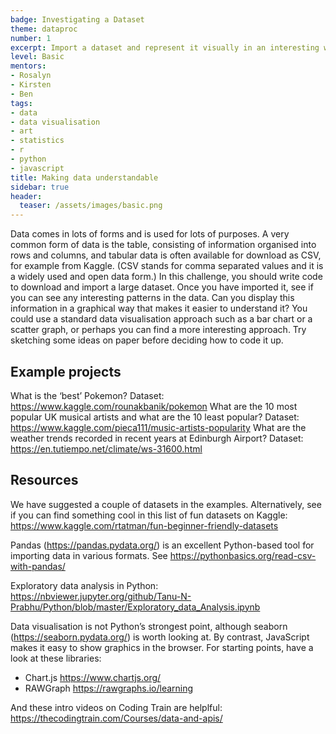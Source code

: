 ```yaml
---
badge: Investigating a Dataset
theme: dataproc
number: 1
excerpt: Import a dataset and represent it visually in an interesting way
level: Basic
mentors:
- Rosalyn
- Kirsten
- Ben
tags:
- data
- data visualisation
- art
- statistics
- r
- python
- javascript
title: Making data understandable
sidebar: true
header:
  teaser: /assets/images/basic.png
---
```

Data comes in lots of forms and is used for lots of purposes. A very common form of data is the table, consisting of information organised into rows and columns, and tabular data is often available for download as CSV, for example from Kaggle. (CSV stands for comma separated values and it is a widely used and open data form.) In this challenge, you should write code to download and import a large dataset. Once you have imported it, see if you can see any interesting patterns in the data. Can you display this information in a graphical way that makes it easier to understand it? You could use a standard data visualisation approach such as a bar chart or a scatter graph, or perhaps you can find a more interesting approach. Try sketching some ideas on paper before deciding how to code it up.

## Example projects
What is the ‘best’ Pokemon? Dataset: <a href="https://www.kaggle.com/rounakbanik/pokemon" rel="noopener">https://www.kaggle.com/rounakbanik/pokemon</a>
What are the 10 most popular UK musical artists and what are the 10 least popular? Dataset: <a href="https://www.kaggle.com/pieca111/music-artists-popularity" rel="noopener">https://www.kaggle.com/pieca111/music-artists-popularity</a>
What are the weather trends recorded in recent years at Edinburgh Airport? Dataset: <a href="https://en.tutiempo.net/climate/ws-31600.html" rel="noopener">https://en.tutiempo.net/climate/ws-31600.html</a>
 

## Resources
We have suggested a couple of datasets in the examples. Alternatively, see if you can find something cool in this list of fun datasets on Kaggle: <a href="https://www.kaggle.com/rtatman/fun-beginner-friendly-datasets" rel="noopener">https://www.kaggle.com/rtatman/fun-beginner-friendly-datasets</a> 

Pandas (<a href="https://pandas.pydata.org/" rel="noopener">https://pandas.pydata.org/</a>) is an excellent Python-based tool for importing data in various formats.
See <a href="https://pythonbasics.org/read-csv-with-pandas/" rel="noopener">https://pythonbasics.org/read-csv-with-pandas/</a>

Exploratory data analysis in Python: <a href="https://nbviewer.jupyter.org/github/Tanu-N-Prabhu/Python/blob/master/Exploratory_data_Analysis.ipynb" rel="noopener">https://nbviewer.jupyter.org/github/Tanu-N-Prabhu/Python/blob/master/Exploratory_data_Analysis.ipynb</a>

Data visualisation is not Python’s strongest point, although seaborn (<a href="https://seaborn.pydata.org/" rel="noopener">https://seaborn.pydata.org/</a>) is worth looking at.
By contrast, JavaScript makes it easy to show graphics in the browser. For starting points, have a look at these libraries:

* Chart.js  <a href="https://www.chartjs.org/" rel="noopener">https://www.chartjs.org/</a>
* RAWGraph  <a href="https://rawgraphs.io/learning" rel="noopener">https://rawgraphs.io/learning</a>

And these intro videos on Coding Train are helplful: <a href="https://thecodingtrain.com/Courses/data-and-apis/" rel="noopener">https://thecodingtrain.com/Courses/data-and-apis/</a>



